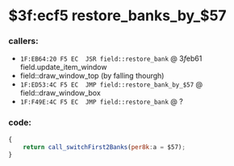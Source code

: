 ﻿
# $3f:ecf5 restore_banks_by_$57


### callers:
+	`1F:EB64:20 F5 EC  JSR field::restore_bank` @ $3f$eb61 field.update_item_window
+	field::draw_window_top (by falling thourgh)
+	`1F:ED53:4C F5 EC  JMP field::restore_bank_by_$57` @ field::draw_window_box
+	`1F:F49E:4C F5 EC  JMP field::restore_bank` @ ?

### code:
```js
{
	return call_switchFirst2Banks(per8k:a = $57);
}
```



